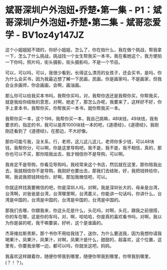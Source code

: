 # 斌哥深圳户外泡妞•乔楚•第一集 - P1：斌哥深圳户外泡妞•乔楚•第二集 - 斌哥恋爱学 - BV1oz4y147JZ

这个小姐姐挺不错的，你好小姐姐，怎么了，你在拍什么，我在做个挑战，帮我拿一下，怎么了什么挑战，挑战找一个女生帮我买一本书，我在看她这个，我方便拍一下你吗，照片吗，街头摄影，街头摄影吗，不是一个节目。

可以，可以吗，可以，我很少看到，长得这么漂亮的女孩子，还会买书，是吗，你为什么会买书，因为我最近想了解一下民画，民画，你是画家吗，不是画家，但我会业余画师，你会画画，会啊，画油画。

那么你可以给我买本书吗，我帮你买吗，对，我帮你选还是我帮你买，你帮我买，就是我给你结账的意思，对啊，她走了，那怎么办呢，我要来了，这样好不好，你手上拿本书，我帮你买，你帮我买一本书，就你帮我买一本。

我帮你买一本，这个198，我帮你买一本，我自己挑嘛，48块钱，49块钱，我有要求的，指定的书，我可以是弄1000块钱一本的吧，《道德经》，《道德经》，我刚刚还看到了《道德经》，在那边，不大好像。

那你可能亏我，没关系，行，老师，这儿这儿这儿，老师你多少钱，可以48块钱，我帮你分，可以啊，你是这里导购吧，我不是，我不是，我不相信，真的，那你也可以不买，那你陪我出去，我才相信你不是导购，可以啊。

我肯定不是导购，你看见导购吗，我经常来这个书店，然后就在这里，那你陪我出去，我就相信你不是导购，我刚好也要出去，那我们去结账，好，我把钱转给你，啊，我说我把钱转给你，好啊，那加我微信吧，可以。

你就这样找我要微信的吧，你是深圳人吗，对啊，我是深圳长大的，母亲是台湾，台湾啊，对爸爸是台湾，台湾哪里啊，台湾嘉义，你能讲一句话吗，你讲什么，台湾是中国的，台湾是中国的，台湾是中国的，台湾是中国的。

那我们去哪，你跟我来，你这头花是什么，头花吗，对啊，头花，跟我之前很搭，你的车在哪，这是你的车吗，对，啊，哈哈哈，你是真的喜欢看书吗，对啊，我以为你是装的呢，我干嘛要装，好听，这个是谁画的。

杰哥维拉斯贵斯，那个书你不用给我钱了，送你，为什么要送我，因为我想你请我喝果汁，凤果汁，凤果汁，对啊，凤果汁是什么，甜甜的，超喜欢，这个位置，这里有，你要我坐哪一边，都可以吗，你就坐这吧，妈妈。

我喜欢这样跟着你，随便你带我到哪里，随便你带我到哪里，你带我到哪里，(？！？)。
